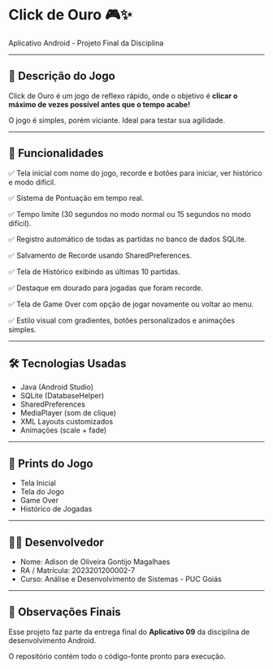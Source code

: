 # Click de Ouro 🎮✨

Aplicativo Android - Projeto Final da Disciplina

---

## 📱 Descrição do Jogo

Click de Ouro é um jogo de reflexo rápido, onde o objetivo é **clicar o máximo de vezes possível antes que o tempo acabe!**

O jogo é simples, porém viciante. Ideal para testar sua agilidade.

---

## 🎯 Funcionalidades

✅ Tela inicial com nome do jogo, recorde e botões para iniciar, ver histórico e modo difícil.

✅ Sistema de Pontuação em tempo real.

✅ Tempo limite (30 segundos no modo normal ou 15 segundos no modo difícil).

✅ Registro automático de todas as partidas no banco de dados SQLite.

✅ Salvamento de Recorde usando SharedPreferences.

✅ Tela de Histórico exibindo as últimas 10 partidas.

✅ Destaque em dourado para jogadas que foram recorde.

✅ Tela de Game Over com opção de jogar novamente ou voltar ao menu.

✅ Estilo visual com gradientes, botões personalizados e animações simples.

---

## 🛠️ Tecnologias Usadas

- Java (Android Studio)
- SQLite (DatabaseHelper)
- SharedPreferences
- MediaPlayer (som de clique)
- XML Layouts customizados
- Animações (scale + fade)

---

## 📸 Prints do Jogo

- Tela Inicial
- Tela do Jogo
- Game Over
- Histórico de Jogadas


---

## 👨‍💻 Desenvolvedor

- Nome: Adison de Oliveira Gontijo Magalhaes
- RA / Matrícula: 2023201200002-7
- Curso: Análise e Desenvolvimento de Sistemas - PUC Goiás

---

## 📌 Observações Finais

Esse projeto faz parte da entrega final do **Aplicativo 09** da disciplina de desenvolvimento Android.

O repositório contém todo o código-fonte pronto para execução.
